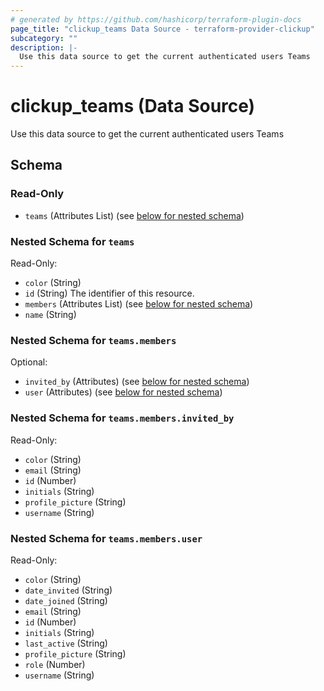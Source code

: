 ```yaml
---
# generated by https://github.com/hashicorp/terraform-plugin-docs
page_title: "clickup_teams Data Source - terraform-provider-clickup"
subcategory: ""
description: |-
  Use this data source to get the current authenticated users Teams
---
```


# clickup_teams (Data Source)

Use this data source to get the current authenticated users Teams



<!-- schema generated by tfplugindocs -->
## Schema

### Read-Only

- `teams` (Attributes List) (see [below for nested schema](#nestedatt--teams))

<a id="nestedatt--teams"></a>
### Nested Schema for `teams`

Read-Only:

- `color` (String)
- `id` (String) The identifier of this resource.
- `members` (Attributes List) (see [below for nested schema](#nestedatt--teams--members))
- `name` (String)

<a id="nestedatt--teams--members"></a>
### Nested Schema for `teams.members`

Optional:

- `invited_by` (Attributes) (see [below for nested schema](#nestedatt--teams--members--invited_by))
- `user` (Attributes) (see [below for nested schema](#nestedatt--teams--members--user))

<a id="nestedatt--teams--members--invited_by"></a>
### Nested Schema for `teams.members.invited_by`

Read-Only:

- `color` (String)
- `email` (String)
- `id` (Number)
- `initials` (String)
- `profile_picture` (String)
- `username` (String)


<a id="nestedatt--teams--members--user"></a>
### Nested Schema for `teams.members.user`

Read-Only:

- `color` (String)
- `date_invited` (String)
- `date_joined` (String)
- `email` (String)
- `id` (Number)
- `initials` (String)
- `last_active` (String)
- `profile_picture` (String)
- `role` (Number)
- `username` (String)
